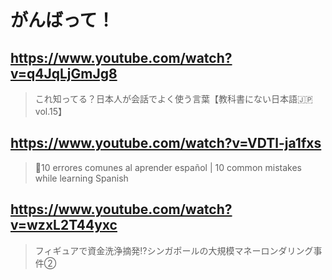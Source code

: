 # がんばって！

## 

## https://www.youtube.com/watch?v=q4JqLjGmJg8

> これ知ってる？日本人が会話でよく使う言葉【教科書にない日本語🇯🇵vol.15】

## https://www.youtube.com/watch?v=VDTl-ja1fxs

> 📖10 errores comunes al aprender español | 10 common mistakes while learning Spanish 

## https://www.youtube.com/watch?v=wzxL2T44yxc

> フィギュアで資金洗浄摘発⁉シンガポールの大規模マネーロンダリング事件② 

